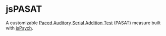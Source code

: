 # jsPASAT

A customizable [Paced Auditory Serial Addition Test](https://en.wikipedia.org/wiki/Paced_Auditory_Serial_Addition_Test) (PASAT) measure built with [jsPsych](https://github.com/jodeleeuw/jsPsych).
